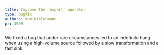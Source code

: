 ```yaml
---
title: Improve the `export` operator
type: bugfix
authors: dominiklohmann
pr: 3909
---
```


We fixed a bug that under rare circumstances led to an indefinite hang when
using a high-volume source followed by a slow transformation and a fast sink.
